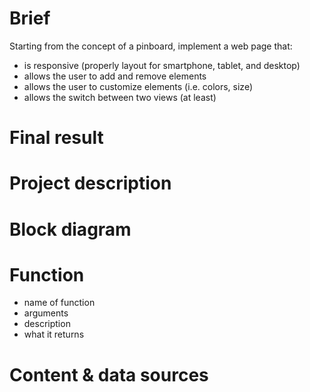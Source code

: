 # Brief

Starting from the concept of a pinboard, implement a web page that:

- is responsive (properly layout for smartphone, tablet, and desktop)
- allows the user to add and remove elements
- allows the user to customize elements (i.e. colors, size)
- allows the switch between two views (at least)

# Final result

# Project description


# Block diagram


# Function
- name of function
- arguments
- description
- what it returns

# Content & data sources

  
